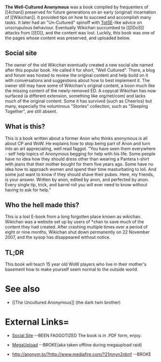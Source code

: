 **The Well-Cultured Anonymous** was a book compiled by frequenters of [[4chan]] preserved for future generations on an early (original) incarnation of [[Wikichan]]. It provided tips on how to succeed and accomplish many tasks. It later had an "Un-Cultured" spinoff with [TotSE](/TotSE)-like advice on unscrupulous behaviour.
Eventually Wikichan succumbed to [[DDoS]] attacks from [[ED]], and the content was lost. Luckily, this book was one of the pages whose content was preserved, and uploaded below.

## Social site ##

The owner of the old Wikichan eventually created a new social site named after this popular book. He called it for short, "Well Cultured". There, a blog and forum was hosted to review the original content and help build on it with conversations and suggestions about how to best implement it.
The owner still may have some of Wikichan's original content, a boon much like the missing content of the newly-removed ED.
A copycat Wikichan has now surfaced (a different extension, something like org/net/com) and lacks much of the original content. Some it has survived (such as Cheerios) but many, especially the voluminous "Stories" collection, such as "Sleeping Together", are still absent.

## What is this? ##

This is a book written about a former Anon who thinks anonymous is all about CP and WoW. He explains how to stop being part of Anon and turn into an art appreciating, well read faggot.
"You have seen them everywhere - self help topics of Anonymous begging for help with his life. Some people have
no idea how they should dress other than wearing a Pantera t-shirt with jeans that their mother bought for them
five years ago. Some have no idea how to approach women and spend their time masturbating to loli. And some
just want to know if they should shave their pubes.
Here, my friends, is your answer. Written by anon, edited by anon, and perfected by anon. Every single tip,
trick, and barrel roll you will ever need to know without having to ask for help."

## Who the hell made this? ##

This is a lost E-book from a long forgotten place known as wikichan.
Wikichan was a website set up by users of *chan to save much of the content they had created. After crashing multiple times over a period of eight or nine months, Wikichan shut down permanently on 22 November 2007, and the sysop has disappeared without notice.

## TL;DR ##

This book will teach 15 year old WoW players who live in their mother's basement how to make yourself seem normal to the outside world.

# See also #

* [[The Uncultured Anonymous]] (the dark twin brother)

# External Links= #


* [Social Site](http://www.wellcultured.com) --BEEN FAGGOTIZED
The book is in .PDF form, enjoy.

* [MegaUpload](http://anonym.to/?http://www.megaupload.com/?d=WTPQS4IM) --BROKE(aka taken offline during megaupload raid)
* <http://anonym.to/?http://www.mediafire.com/?21mnyn2nbnf> --BROKE 

